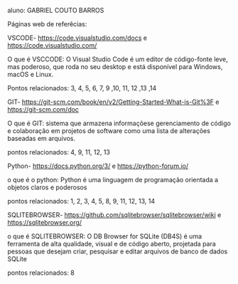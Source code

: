 aluno: GABRIEL COUTO BARROS


Páginas web de referêcias:

VSCODE- https://code.visualstudio.com/docs e https://code.visualstudio.com/

O que é VSCCODE: O Visual Studio Code é um editor de código-fonte leve, mas poderoso, que roda no seu desktop e está disponível para Windows, macOS e Linux.

Pontos relacionados: 3, 4, 5, 6, 7, 9 ,10, 11, 12 ,13 ,14

GIT- https://git-scm.com/book/en/v2/Getting-Started-What-is-Git%3F e https://git-scm.com/doc

O que é GIT: sistema que armazena informaçõese gerenciamento de código e colaboração em projetos de software como uma lista de alterações baseadas em arquivos.

pontos relacionados: 4, 9, 11, 12, 13

Python- https://docs.python.org/3/ e https://python-forum.io/

o que é o python: Python é uma linguagem de programação orientada a objetos claros e poderosos

pontos relacionados: 1, 2, 3, 4, 5, 8, 9, 11, 12, 13, 14


SQLITEBROWSER- https://github.com/sqlitebrowser/sqlitebrowser/wiki e https://sqlitebrowser.org/

o que é SQLITEBROWSER: O DB Browser for SQLite (DB4S) é uma ferramenta de alta qualidade, visual e de código aberto, projetada para pessoas que desejam criar, pesquisar e editar arquivos de banco de dados SQLite

pontos relacionados: 8


